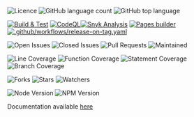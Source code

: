 
![Licence](https://img.shields.io/github/license/decaf-ts/cli.svg?style=plastic)
![GitHub language count](https://img.shields.io/github/languages/count/decaf-ts/cli?style=plastic)
![GitHub top language](https://img.shields.io/github/languages/top/decaf-ts/cli?style=plastic)

[![Build & Test](https://github.com/decaf-ts/cli/actions/workflows/nodejs-build-prod.yaml/badge.svg)](https://github.com/decaf-ts/cli/actions/workflows/nodejs-build-prod.yaml)
[![CodeQL](https://github.com/decaf-ts/cli/actions/workflows/codeql-analysis.yml/badge.svg)](https://github.com/decaf-ts/cli/actions/workflows/codeql-analysis.yml)[![Snyk Analysis](https://github.com/decaf-ts/cli/actions/workflows/snyk-analysis.yaml/badge.svg)](https://github.com/decaf-ts/cli/actions/workflows/snyk-analysis.yaml)
[![Pages builder](https://github.com/decaf-ts/cli/actions/workflows/pages.yaml/badge.svg)](https://github.com/decaf-ts/cli/actions/workflows/pages.yaml)
[![.github/workflows/release-on-tag.yaml](https://github.com/decaf-ts/cli/actions/workflows/release-on-tag.yaml/badge.svg?event=release)](https://github.com/decaf-ts/cli/actions/workflows/release-on-tag.yaml)

![Open Issues](https://img.shields.io/github/issues/decaf-ts/cli.svg)
![Closed Issues](https://img.shields.io/github/issues-closed/decaf-ts/cli.svg)
![Pull Requests](https://img.shields.io/github/issues-pr-closed/decaf-ts/cli.svg)
![Maintained](https://img.shields.io/badge/Maintained%3F-yes-green.svg)

![Line Coverage](workdocs/reports/coverage/badge-lines.svg)
![Function Coverage](workdocs/reports/coverage/badge-functions.svg)
![Statement Coverage](workdocs/reports/coverage/badge-statements.svg)
![Branch Coverage](workdocs/reports/coverage/badge-branches.svg)


![Forks](https://img.shields.io/github/forks/decaf-ts/cli.svg)
![Stars](https://img.shields.io/github/stars/decaf-ts/cli.svg)
![Watchers](https://img.shields.io/github/watchers/decaf-ts/cli.svg)

![Node Version](https://img.shields.io/badge/dynamic/json.svg?url=https%3A%2F%2Fraw.githubusercontent.com%2Fbadges%2Fshields%2Fmaster%2Fpackage.json&label=Node&query=$.engines.node&colorB=blue)
![NPM Version](https://img.shields.io/badge/dynamic/json.svg?url=https%3A%2F%2Fraw.githubusercontent.com%2Fbadges%2Fshields%2Fmaster%2Fpackage.json&label=NPM&query=$.engines.npm&colorB=purple)

Documentation available [here](https://decaf-ts.github.io/cli/)